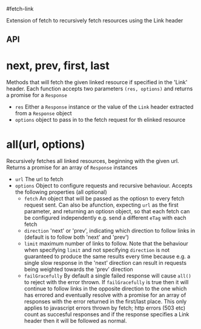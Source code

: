 #fetch-link

Extension of fetch to recursively fetch resources using the Link header

## API

# next, prev, first, last
Methods that will fetch the given linked resource if specified in the 'Link' header. Each function accepts two parameters `(res, options)` and returns a promise for a `Response`
 - `res` Either a `Response` instance or the value of the `Link` header extracted from a `Response` object
 - `options` object to pass in to the fetch request for th elinked resource

# all(url, options)
Recursively fetches all linked resources, beginning with the given url. Returns a promise for an array of `Response` instances
- `url` The url to fetch
- `options` Object to configure requests and recursive behaviour. Accepts the following properties (all optional)
    - `fetch` An object that will be passed as the optiosn to every fetch request sent. Can also be  afunction, expecting `url` as the first parameter, and returning an optiosn object, so that each fetch can be configured independently e.g. send a different `eTag` with each fetch
    - `direction` 'next' or 'prev', indicating which direction to follow links in (default is to follow both 'next' and 'prev')
    - `limit` maximum number of links to follow. Note that the behaviour when specifying `limit` and not specifying `direction` is not guaranteed to produce the same results every time because e.g. a single slow response in the 'next' direction can result in requests being weighted towards the 'prev' direction
    - `failGracefully` By default a single failed response will cause `all()` to reject with the error thrown. If `failGracefully` is true then it will continue to follow links in the opposite direction to the one which has errored and eventually resolve with a promise for an array of responses with the error returned in the first/last place. This only applies to javascript errors thrown by fetch; http errors (503 etc) count as succesful responses and if the response specifies a Link header then it will be followed as normal.
